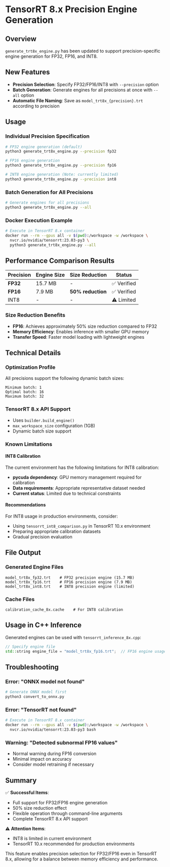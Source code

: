 # TensorRT 8.x Precision Engine Generation

## Overview
`generate_trt8x_engine.py` has been updated to support precision-specific engine generation for FP32, FP16, and INT8.

## New Features
- **Precision Selection**: Specify FP32/FP16/INT8 with `--precision` option
- **Batch Generation**: Generate engines for all precisions at once with `--all` option
- **Automatic File Naming**: Save as `model_trt8x_{precision}.trt` according to precision

## Usage

### Individual Precision Specification
```bash
# FP32 engine generation (default)
python3 generate_trt8x_engine.py --precision fp32

# FP16 engine generation
python3 generate_trt8x_engine.py --precision fp16

# INT8 engine generation (Note: currently limited)
python3 generate_trt8x_engine.py --precision int8
```

### Batch Generation for All Precisions
```bash
# Generate engines for all precisions
python3 generate_trt8x_engine.py --all
```

### Docker Execution Example
```bash
# Execute in TensorRT 8.x container
docker run --rm --gpus all -v $(pwd):/workspace -w /workspace \
  nvcr.io/nvidia/tensorrt:23.03-py3 \
  python3 generate_trt8x_engine.py --all
```

## Performance Comparison Results

| Precision | Engine Size | Size Reduction | Status |
|-----------|-------------|----------------|---------|
| **FP32** | 15.7 MB | - | ✅ Verified |
| **FP16** | 7.9 MB | **50% reduction** | ✅ Verified |
| INT8 | - | - | ⚠️ Limited |

### Size Reduction Benefits
- **FP16**: Achieves approximately 50% size reduction compared to FP32
- **Memory Efficiency**: Enables inference with smaller GPU memory
- **Transfer Speed**: Faster model loading with lightweight engines

## Technical Details

### Optimization Profile
All precisions support the following dynamic batch sizes:
```
Minimum batch: 1
Optimal batch: 16
Maximum batch: 32
```

### TensorRT 8.x API Support
- Uses `builder.build_engine()`
- `max_workspace_size` configuration (1GB)
- Dynamic batch size support

### Known Limitations

#### INT8 Calibration
The current environment has the following limitations for INT8 calibration:
- **pycuda dependency**: GPU memory management required for calibration
- **Data requirements**: Appropriate representative dataset needed
- **Current status**: Limited due to technical constraints

#### Recommendations
For INT8 usage in production environments, consider:
- Using `tensorrt_int8_comparison.py` in TensorRT 10.x environment
- Preparing appropriate calibration datasets
- Gradual precision evaluation

## File Output

### Generated Engine Files
```
model_trt8x_fp32.trt    # FP32 precision engine (15.7 MB)
model_trt8x_fp16.trt    # FP16 precision engine (7.9 MB)
model_trt8x_int8.trt    # INT8 precision engine (limited)
```

### Cache Files
```
calibration_cache_8x.cache    # For INT8 calibration
```

## Usage in C++ Inference

Generated engines can be used with `tensorrt_inference_8x.cpp`:

```cpp
// Specify engine file
std::string engine_file = "model_trt8x_fp16.trt";  // FP16 engine usage example
```

## Troubleshooting

### Error: "ONNX model not found"
```bash
# Generate ONNX model first
python3 convert_to_onnx.py
```

### Error: "TensorRT not found"
```bash
# Execute in TensorRT 8.x container
docker run --rm --gpus all -v $(pwd):/workspace -w /workspace \
  nvcr.io/nvidia/tensorrt:23.03-py3 bash
```

### Warning: "Detected subnormal FP16 values"
- Normal warning during FP16 conversion
- Minimal impact on accuracy
- Consider model retraining if necessary

## Summary

✅ **Successful Items**:
- Full support for FP32/FP16 engine generation
- 50% size reduction effect
- Flexible operation through command-line arguments
- Complete TensorRT 8.x API support

⚠️ **Attention Items**:
- INT8 is limited in current environment
- TensorRT 10.x recommended for production environments

This feature enables precision selection for FP32/FP16 even in TensorRT 8.x, allowing for a balance between memory efficiency and performance.